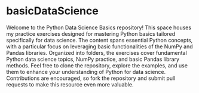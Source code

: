 # basicDataScience
Welcome to the Python Data Science Basics repository! This space houses my practice exercises designed for mastering Python basics tailored specifically for data science. The content spans essential Python concepts, with a particular focus on leveraging basic functionalities of the NumPy and Pandas libraries. Organized into folders, the exercises cover fundamental Python data science topics, NumPy practice, and basic Pandas library methods. Feel free to clone the repository, explore the examples, and use them to enhance your understanding of Python for data science. Contributions are encouraged, so fork the repository and submit pull requests to make this resource even more valuable.
